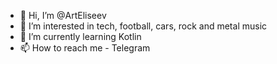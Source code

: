 - 👋 Hi, I’m @ArtEliseev
- 👀 I’m interested in tech, football, cars, rock and metal music
- 🌱 I’m currently learning Kotlin
- 📫 How to reach me - Telegram 

<!---
ArtEliseev/ArtEliseev is a ✨ special ✨ repository because its `README.md` (this file) appears on your GitHub profile.
You can click the Preview link to take a look at your changes.
--->
